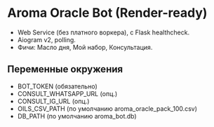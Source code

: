# Aroma Oracle Bot (Render-ready)

- Web Service (без платного воркера), с Flask healthcheck.
- Aiogram v2, polling.
- Фичи: Масло дня, Мой набор, Консультация.

## Переменные окружения
- BOT_TOKEN (обязательно)
- CONSULT_WHATSAPP_URL (опц.)
- CONSULT_IG_URL (опц.)
- OILS_CSV_PATH (по умолчанию aroma_oracle_pack_100.csv)
- DB_PATH (по умолчанию aroma_bot.db)
